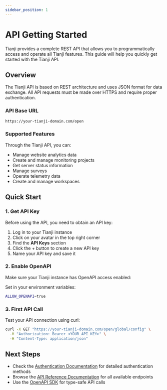 ```yaml
---
sidebar_position: 1
---
```


# API Getting Started

Tianji provides a complete REST API that allows you to programmatically access and operate all Tianji features. This guide will help you quickly get started with the Tianji API.

## Overview

The Tianji API is based on REST architecture and uses JSON format for data exchange. All API requests must be made over HTTPS and require proper authentication.

### API Base URL

```bash
https://your-tianji-domain.com/open
```

### Supported Features

Through the Tianji API, you can:

- Manage website analytics data
- Create and manage monitoring projects
- Get server status information
- Manage surveys
- Operate telemetry data
- Create and manage workspaces

## Quick Start

### 1. Get API Key

Before using the API, you need to obtain an API key:

1. Log in to your Tianji instance
2. Click on your avatar in the top right corner
4. Find the **API Keys** section
5. Click the + button to create a new API key
6. Name your API key and save it

### 2. Enable OpenAPI

Make sure your Tianji instance has OpenAPI access enabled:

Set in your environment variables:
```bash
ALLOW_OPENAPI=true
```

### 3. First API Call

Test your API connection using curl:

```bash
curl -X GET "https://your-tianji-domain.com/open/global/config" \
  -H "Authorization: Bearer <YOUR_API_KEY>" \
  -H "Content-Type: application/json"
```

## Next Steps

- Check the [Authentication Documentation](./authentication.md) for detailed authentication methods
- Browse the [API Reference Documentation](/api) for all available endpoints
- Use the [OpenAPI SDK](./openapi-sdk.md) for type-safe API calls
